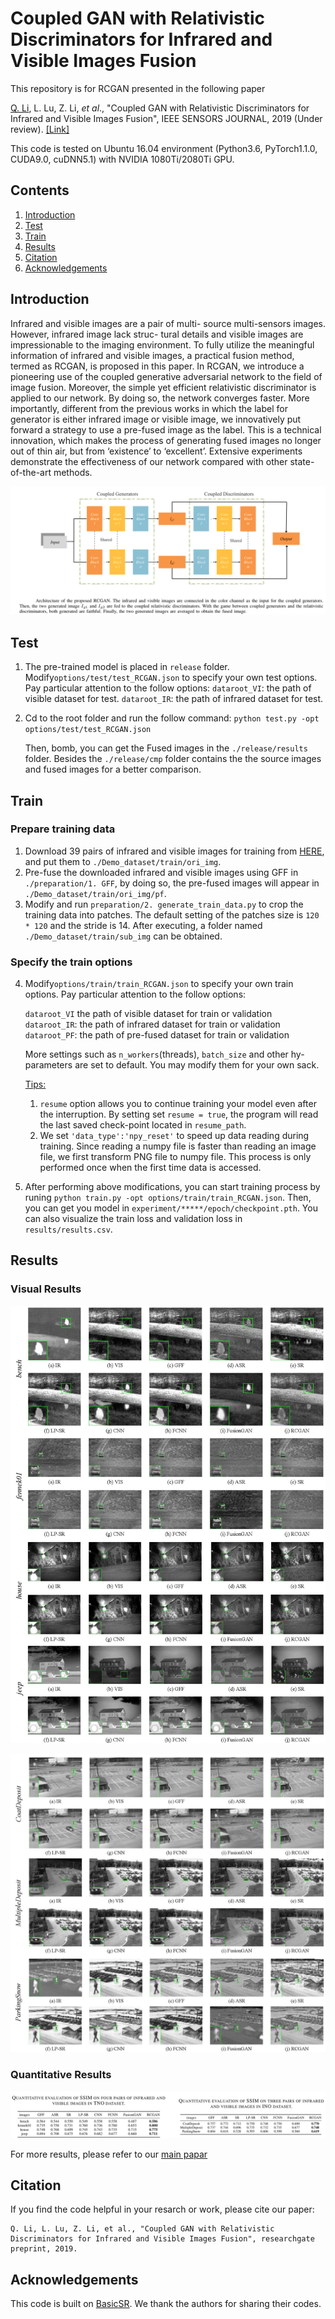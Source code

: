 # Coupled GAN with Relativistic Discriminators for Infrared and Visible Images Fusion

This repository is for RCGAN presented in the following paper

[Q. Li](https://liqilei.github.io/scholar/), L. Lu, Z. Li, *et al*., "Coupled GAN with Relativistic Discriminators for Infrared and Visible Images Fusion", IEEE SENSORS JOURNAL, 2019 (Under review). [[Link]](https://www.researchgate.net/publication/330729394_Coupled_GAN_with_Relativistic_Discriminators_for_Infrared_and_Visible_Images_Fusion) 

This code is tested on Ubuntu 16.04 environment (Python3.6, PyTorch1.1.0, CUDA9.0, cuDNN5.1) with NVIDIA 1080Ti/2080Ti GPU.

## Contents
1. [Introduction](#introduction)
2. [Test](#test)
4. [Train](#train)
5. [Results](#results)
6. [Citation](#citation)
7. [Acknowledgements](#acknowledgements)

## Introduction

Infrared and visible images are a pair of multi- source multi-sensors images. However, infrared image lack struc- tural details and visible images are impressionable to the imaging environment. To fully utilize the meaningful information of infrared and visible images, a practical fusion method, termed as RCGAN, is proposed in this paper. In RCGAN, we introduce a pioneering use of the coupled generative adversarial network to the field of image fusion. Moreover, the simple yet efficient relativistic discriminator is applied to our network. By doing so, the network converges faster. More importantly, different from the previous works in which the label for generator is either infrared image or visible image, we innovatively put forward a strategy to use a pre-fused image as the label. This is a technical innovation, which makes the process of generating fused images no longer out of thin air, but from ‘existence’ to ‘excellent’. Extensive experiments demonstrate the effectiveness of our network compared with other state-of-the-art methods.

![arch](material/arch.png)

## Test
1. The pre-trained model is placed in  `release` folder.
     Modify`options/test/test_RCGAN.json` to specify your own test options. Pay particular attention to the follow options:
`dataroot_VI`:  the path of visible dataset for test.
`dataroot_IR`:  the path of infrared dataset for test.
     
2. Cd to the root folder and run the follow command:
     `python test.py -opt options/test/test_RCGAN.json`

     Then, bomb, you can get the Fused images in the `./release/results` folder. Besides the `./release/cmp` folder contains the the source images and fused images for a better comparison. 

## Train
### Prepare training data 

1. Download 39 pairs of infrared and visible images for training from [HERE](https://data.vision.ee.ethz.ch/cvl/DIV2K/), and put them to `./Demo_dataset/train/ori_img`.
2. Pre-fuse the downloaded infrared and visible images using GFF in `./preparation/1. GFF`, by doing so, the pre-fused images will appear in `./Demo_dataset/train/ori_img/pf`.
3. Modify and run `preparation/2. generate_train_data.py` to crop the training data into patches. The default setting of the patches size is `120 * 120` and the stride is 14. After executing, a folder named `./Demo_dataset/train/sub_img` can be obtained. 

### Specify the train options 

4. Modify`options/train/train_RCGAN.json` to specify your own train options. Pay particular attention to the follow options:

   `dataroot_VI` the path of  visible dataset for train or validation
   `dataroot_IR`:  the path of infrared dataset for train or validation
   `dataroot_PF`:  the path of pre-fused dataset for train or validation
   
   More settings such as `n_workers`(threads), `batch_size` and other hy-parameters are set to default. You may modify them for your own sack. 
   
   <u>Tips:</u>
   
   1. `resume` option allows you to continue training your model even after the interruption. By setting set `resume = true`, the program will read the last saved check-point located in `resume_path`. 
   2. We set `'data_type':'npy_reset'` to speed up data reading during training. Since reading a numpy file is faster than reading an image file, we first transform PNG file to numpy file. This process is only performed once when the first time data is accessed.

5. After performing above modifications, you can start training process by runing `python train.py -opt options/train/train_RCGAN.json`. Then, you can get you model in `experiment/*****/epoch/checkpoint.pth`. You can also visualize the train loss and validation loss in `results/results.csv`. 

## Results

### Visual Results
![TNO](material/TNO.jpg)

![TNO](material/INO.jpg)

### Quantitative Results
![arch](material/Quantitative.png)

For more results, please refer to our [main papar](https://www.researchgate.net/publication/330729394_Coupled_GAN_with_Relativistic_Discriminators_for_Infrared_and_Visible_Images_Fusion)

## Citation

If you find the code helpful in your resarch or work, please cite our paper:

```
Q. Li, L. Lu, Z. Li, et al., "Coupled GAN with Relativistic Discriminators for Infrared and Visible Images Fusion", researchgate preprint, 2019.
```

## Acknowledgements

This code is built on [BasicSR](https://github.com/xinntao/BasicSR). We thank the authors for sharing their codes. 

